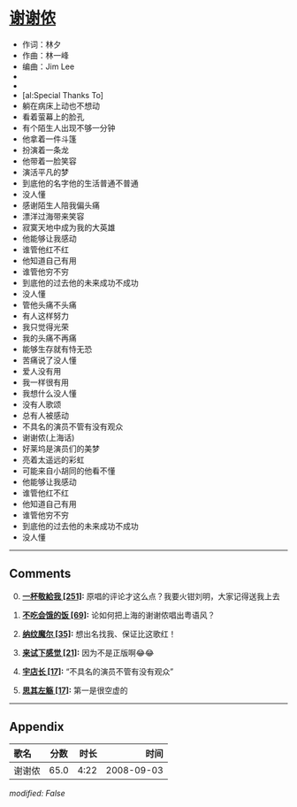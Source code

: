 # [谢谢侬](https://music.163.com/song?id=409941733)

* 作词：林夕
* 作曲：林一峰
* 编曲：Jim Lee
*
*
* [al:Special Thanks To]
* 躺在病床上动也不想动
* 看着萤幕上的脸孔
* 有个陌生人出现不够一分钟
* 他拿着一件斗篷
* 扮演着一条龙
* 他带着一脸笑容
* 演活平凡的梦
* 到底他的名字他的生活普通不普通
* 没人懂
* 感谢陌生人陪我偏头痛
* 漂洋过海带来笑容
* 寂寞天地中成为我的大英雄
* 他能够让我感动
* 谁管他红不红
* 他知道自己有用
* 谁管他穷不穷
* 到底他的过去他的未来成功不成功
* 没人懂
* 管他头痛不头痛
* 有人这样努力
* 我只觉得光荣
* 我的头痛不再痛
* 能够生存就有恃无恐
* 苦痛说了没人懂
* 爱人没有用
* 我一样很有用
* 我想什么没人懂
* 没有人歌颂
* 总有人被感动
* 不具名的演员不管有没有观众
* 谢谢侬(上海话)
* 好莱坞是演员们的美梦
* 亮着太遥远的彩虹
* 可能来自小胡同的他看不懂
* 他能够让我感动
* 谁管他红不红
* 他知道自己有用
* 谁管他穷不穷
* 到底他的过去他的未来成功不成功
* 没人懂


---

## Comments
0. **[一杯敬給我 \[251\]](https://music.163.com/#/user/home?id=436605034):** 原唱的评论才这么点？我要火钳刘明，大家记得送我上去

1. **[不吃会饿的饭 \[69\]](https://music.163.com/#/user/home?id=387881385):** 论如何把上海的谢谢侬唱出粤语风？

2. **[纳纹魔尔 \[35\]](https://music.163.com/#/user/home?id=365519837):** 想出名找我、保证比这歌红！

3. **[来试下感觉 \[21\]](https://music.163.com/#/user/home?id=486931856):** 因为不是正版啊😂😂

4. **[宇店长 \[17\]](https://music.163.com/#/user/home?id=411540982):** “不具名的演员不管有没有观众”

5. **[思其左觞 \[17\]](https://music.163.com/#/user/home?id=78231185):** 第一是很空虚的



---

## Appendix

|歌名|分数|时长|时间|
|:---|:---:|---:|---:|
|谢谢侬|65.0|4:22|2008-09-03

*modified: False*